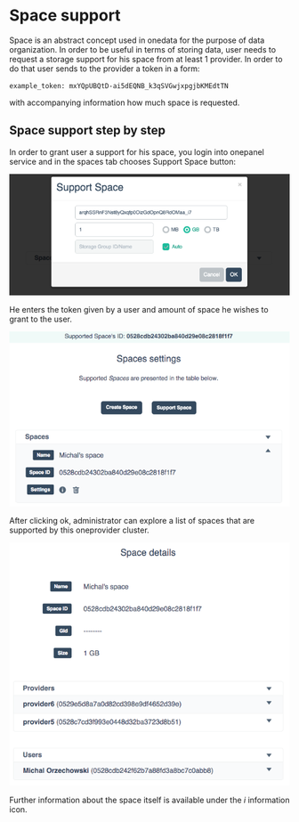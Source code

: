 # Space support

Space is an abstract concept used in onedata for the purpose of data organization. In order to be useful in terms of storing data, user needs to request a storage support for his space from at least 1 provider. In order to do that user sends to the provider a token in a form:

~~~
example_token: mxYQpUBQtD-ai5dEQNB_k3qSVGwjxpgjbKMEdtTN
~~~
with accompanying information how much space is requested.

## Space support step by step
In order to grant user a support for his space,  you login into onepanel service and in the spaces tab chooses Support Space button:

<p align="center"><img src="img/admin/space_support_step2.png"></p>

He enters the token given by a user and amount of space he wishes to grant to the user.

<p align="center"><img src="img/admin/space_support_step3.png"></p>

After clicking ok, administrator can explore a list of spaces that are supported by this oneprovider cluster.

<p align="center"><img src="img/admin/space_support_step4.png"></p>

Further information about the space itself is available under the *i* information icon.
